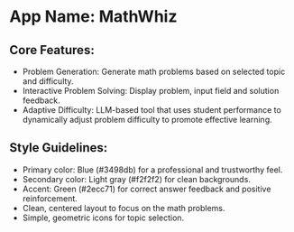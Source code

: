 # **App Name**: MathWhiz

## Core Features:

- Problem Generation: Generate math problems based on selected topic and difficulty.
- Interactive Problem Solving: Display problem, input field and solution feedback.
- Adaptive Difficulty: LLM-based tool that uses student performance to dynamically adjust problem difficulty to promote effective learning.

## Style Guidelines:

- Primary color: Blue (#3498db) for a professional and trustworthy feel.
- Secondary color: Light gray (#f2f2f2) for clean backgrounds.
- Accent: Green (#2ecc71) for correct answer feedback and positive reinforcement.
- Clean, centered layout to focus on the math problems.
- Simple, geometric icons for topic selection.